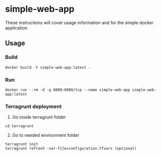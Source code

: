 # simple-web-app
These instructions will cover usage information and for the simple docker application
## Usage

### Build
```shell
docker build -t simple-web-app:latest . 
```

### Run
```shell
docker run --rm -d -p 8080:8080/tcp --name simple-web-app simple-web-app:latest
```

### Terragrunt deployment
1. Go inside terragrunt folder
```shell
cd terragrunt
```
2. Go to needed environment folder
```shell
terragrunt init
terragrunt refresh -var-file=configuration.tfvars (optional)
```
